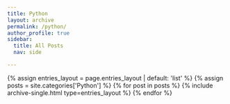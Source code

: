 ```yaml
---
title: Python
layout: archive
permalink: /python/
author_profile: true
sidebar:
  title: All Posts
  nav: side

---
```


{% assign entries_layout = page.entries_layout | default: 'list' %}
{% assign posts = site.categories['Python'] %}
{% for post in posts %} {% include archive-single.html type=entries_layout %} {% endfor %}
